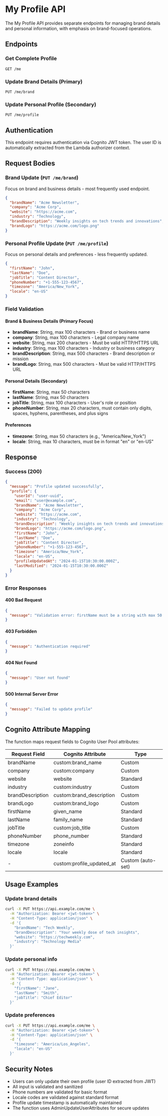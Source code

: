 # My Profile API

The My Profile API provides separate endpoints for managing brand details and personal information, with emphasis on brand-focused operations.

## Endpoints

### Get Complete Profile
```
GET /me
```

### Update Brand Details (Primary)
```
PUT /me/brand
```

### Update Personal Profile (Secondary)
```
PUT /me/profile
```

## Authentication

This endpoint requires authentication via Cognito JWT token. The user ID is automatically extracted from the Lambda authorizer context.

## Request Bodies

### Brand Update (`PUT /me/brand`)
Focus on brand and business details - most frequently used endpoint.

```json
{
  "brandName": "Acme Newsletter",
  "company": "Acme Corp",
  "website": "https://acme.com",
  "industry": "Technology",
  "brandDescription": "Weekly insights on tech trends and innovations",
  "brandLogo": "https://acme.com/logo.png"
}
```

### Personal Profile Update (`PUT /me/profile`)
Focus on personal details and preferences - less frequently updated.

```json
{
  "firstName": "John",
  "lastName": "Doe",
  "jobTitle": "Content Director",
  "phoneNumber": "+1-555-123-4567",
  "timezone": "America/New_York",
  "locale": "en-US"
}
```

### Field Validation

#### Brand & Business Details (Primary Focus)
- **brandName**: String, max 100 characters - Brand or business name
- **company**: String, max 100 characters - Legal company name
- **website**: String, max 200 characters - Must be valid HTTP/HTTPS URL
- **industry**: String, max 100 characters - Industry or business category
- **brandDescription**: String, max 500 characters - Brand description or mission
- **brandLogo**: String, max 500 characters - Must be valid HTTP/HTTPS URL

#### Personal Details (Secondary)
- **firstName**: String, max 50 characters
- **lastName**: String, max 50 characters
- **jobTitle**: String, max 100 characters - User's role or position
- **phoneNumber**: String, max 20 characters, must contain only digits, spaces, hyphens, parentheses, and plus signs

#### Preferences
- **timezone**: String, max 50 characters (e.g., "America/New_York")
- **locale**: String, max 10 characters, must be in format "en" or "en-US"

## Response

### Success (200)

```json
{
  "message": "Profile updated successfully",
  "profile": {
    "userId": "user-uuid",
    "email": "user@example.com",
    "brandName": "Acme Newsletter",
    "company": "Acme Corp",
    "website": "https://acme.com",
    "industry": "Technology",
    "brandDescription": "Weekly insights on tech trends and innovations",
    "brandLogo": "https://acme.com/logo.png",
    "firstName": "John",
    "lastName": "Doe",
    "jobTitle": "Content Director",
    "phoneNumber": "+1-555-123-4567",
    "timezone": "America/New_York",
    "locale": "en-US",
    "profileUpdatedAt": "2024-01-15T10:30:00.000Z",
    "lastModified": "2024-01-15T10:30:00.000Z"
  }
}
```

### Error Responses

#### 400 Bad Request
```json
{
  "message": "Validation error: firstName must be a string with max 50 characters"
}
```

#### 403 Forbidden
```json
{
  "message": "Authentication required"
}
```

#### 404 Not Found
```json
{
  "message": "User not found"
}
```

#### 500 Internal Server Error
```json
{
  "message": "Failed to update profile"
}
```

## Cognito Attribute Mapping

The function maps request fields to Cognito User Pool attributes:

| Request Field | Cognito Attribute | Type |
|---------------|-------------------|------|
| brandName | custom:brand_name | Custom |
| company | custom:company | Custom |
| website | website | Standard |
| industry | custom:industry | Custom |
| brandDescription | custom:brand_description | Custom |
| brandLogo | custom:brand_logo | Custom |
| firstName | given_name | Standard |
| lastName | family_name | Standard |
| jobTitle | custom:job_title | Custom |
| phoneNumber | phone_number | Standard |
| timezone | zoneinfo | Standard |
| locale | locale | Standard |
| - | custom:profile_updated_at | Custom (auto-set) |

## Usage Examples

### Update brand details
```bash
curl -X PUT https://api.example.com/me \
  -H "Authorization: Bearer <jwt-token>" \
  -H "Content-Type: application/json" \
  -d '{
    "brandName": "Tech Weekly",
    "brandDescription": "Your weekly dose of tech insights",
    "website": "https://techweekly.com",
    "industry": "Technology Media"
  }'
```

### Update personal info
```bash
curl -X PUT https://api.example.com/me \
  -H "Authorization: Bearer <jwt-token>" \
  -H "Content-Type: application/json" \
  -d '{
    "firstName": "Jane",
    "lastName": "Smith",
    "jobTitle": "Chief Editor"
  }'
```

### Update preferences
```bash
curl -X PUT https://api.example.com/me \
  -H "Authorization: Bearer <jwt-token>" \
  -H "Content-Type: application/json" \
  -d '{
    "timezone": "America/Los_Angeles",
    "locale": "en-US"
  }'
```

## Security Notes

- Users can only update their own profile (user ID extracted from JWT)
- All input is validated and sanitized
- Phone numbers are validated for basic format
- Locale codes are validated against standard format
- Profile update timestamp is automatically maintained
- The function uses AdminUpdateUserAttributes for secure updates
